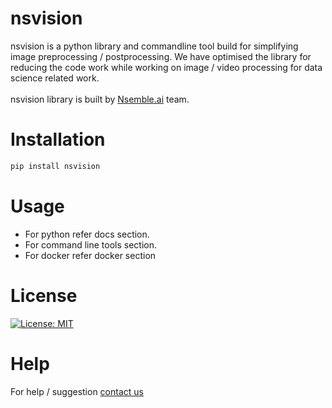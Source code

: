 # nsvision


nsvision is a python library and commandline tool build for simplifying image preprocessing / postprocessing.
We have optimised the library for reducing the code work while working on image / video processing for data science related work.<br><br>
nsvision library is built by [Nsemble.ai](https://nsemble.ai) team.



# Installation
```bash
pip install nsvision
```

# Usage
* For python refer docs section.
* For command line tools section.
* For docker refer docker section


# License
[![License: MIT](https://img.shields.io/badge/License-MIT-yellow.svg)](https://opensource.org/licenses/MIT)

# Help
For help / suggestion [contact us](https://nsemble.ai/#contact2)